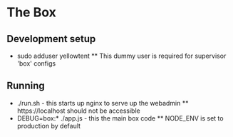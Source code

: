 The Box
=======

Development setup
-----------------
* sudo adduser yellowtent
** This dummy user is required for supervisor 'box' configs

Running
-------
* ./run.sh - this starts up nginx to serve up the webadmin
** https://localhost should not be accessible
* DEBUG=box:* ./app.js - this the main box code
** NODE_ENV is set to production by default
